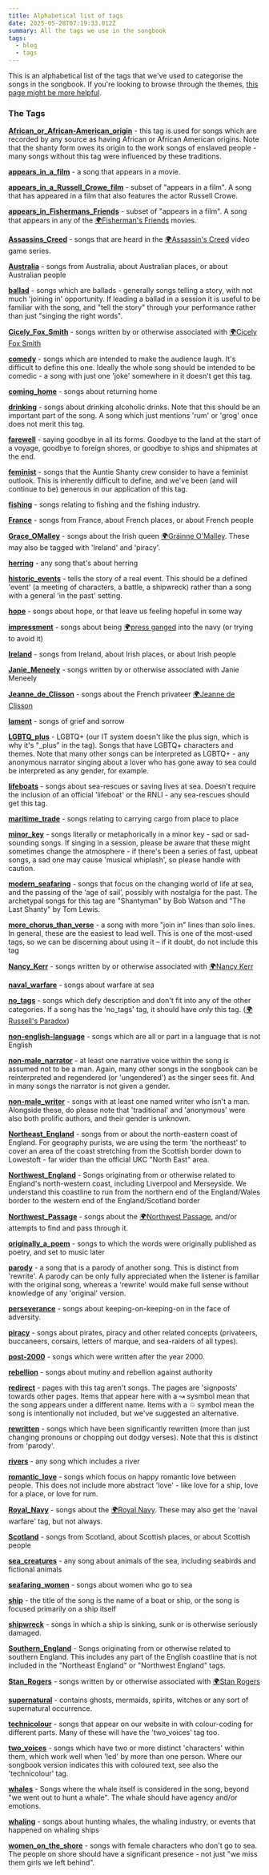```yaml
---
title: Alphabetical list of tags
date: 2025-05-28T07:19:33.012Z
summary: All the tags we use in the songbook
tags:
  - blog
  - tags
---
```

This is an alphabetical list of the tags that we've used to categorise the songs in the songbook. If you're looking to browse through the themes, [this page might be more helpful](/posts/another-way-to-explore-our-songbook/).

### The Tags

**[African_or_African-American_origin](/tags/African_or_African-American_origin)** - this tag is used for songs which are recorded by any source as having African or African American origins. Note that the shanty form owes its origin to the work songs of enslaved people - many songs without this tag were influenced by these traditions.

**[appears_in_a_film](/tags/appears_in_a_film)** - a song that appears in a movie.

**[appears_in_a_Russell_Crowe_film](/tags/appears_in_a_Russell_Crowe_film)** - subset of "appears in a film". A song that has appeared in a film that also features the actor Russell Crowe.

**[appears_in_Fishermans_Friends](/tags/appears_in_Fishermans_Friends)** - subset of "appears in a film". A song that appears in any of the [🌍Fisherman's Friends](https://en.wikipedia.org/wiki/Fisherman%27s_Friends_(film)) movies.

**[Assassins_Creed](/tags/Assassins_Creed)** - songs that are heard in the [🌍Assassin's Creed](https://en.wikipedia.org/wiki/Assassin%27s_Creed_IV:_Black_Flag) video game series.

**[Australia](/tags/Australia)** - songs from Australia, about Australian places, or about Australian people

**[ballad](/tags/ballad)** - songs which are ballads - generally songs telling a story, with not much 'joining in' opportunity. If leading a ballad in a session it is useful to be familiar with the song, and "tell the story" through your performance rather than just "singing the right words".

**[Cicely_Fox_Smith](/tags/Cicely_Fox_Smith)** - songs written by or otherwise associated with [🌍Cicely Fox Smith](https://en.wikipedia.org/wiki/C._Fox_Smith)

**[comedy](/tags/comedy)** - songs which are intended to make the audience laugh. It's difficult to define this one. Ideally the whole song should be intended to be comedic - a song with just one 'joke' somewhere in it doesn't get this tag.

**[coming_home](/tags/coming_home)** - songs about returning home 

**[drinking](/tags/drinking)** - songs about drinking alcoholic drinks. Note that this should be an important part of the song. A song which just mentions 'rum' or 'grog' once does not merit this tag.

**[farewell](/tags/farewell)** - saying goodbye in all its forms. Goodbye to the land at the start of a voyage, goodbye to foreign shores, or goodbye to ships and shipmates at the end.

**[feminist](/tags/feminist)** - songs that the Auntie Shanty crew consider to have a feminist outlook. This is inherently difficult to define, and we've been (and will continue to be) generous in our application of this tag.

**[fishing](/tags/fishing)** - songs relating to fishing and the fishing industry.

**[France](/tags/France)** - songs from France, about French places, or about French people

**[Grace_OMalley](/tags/Grace_OMalley)** - songs about the Irish queen [🌍Gráinne O'Malley](https://en.wikipedia.org/wiki/Grace_O%27Malley). These may also be tagged with 'Ireland' and 'piracy'.

**[herring](/tags/herring)** - any song that's about herring

**[historic_events](/tags/historic_events)** - tells the story of a real event. This should be a defined 'event' (a meeting of characters, a battle, a shipwreck) rather than a song with a general 'in the past' setting. 

**[hope](/tags/hope)** - songs about hope, or that leave us feeling hopeful in some way

**[impressment](/tags/impressment)** - songs about being [🌍press ganged](https://en.wikipedia.org/wiki/Impressment) into the navy (or trying to avoid it)

**[Ireland](/tags/Ireland)** - songs from Ireland, about Irish places, or about Irish people

**[Janie_Meneely](/tags/Janie_Meneely)** - songs written by or otherwise associated with Janie Meneely

**[Jeanne_de_Clisson](/tags/Jeanne_de_Clisson)** - songs about the French privateer [🌍Jeanne de Clisson](https://en.wikipedia.org/wiki/Jeanne_de_Clisson)

**[lament](/tags/lament)** - songs of grief and sorrow

**[LGBTQ_plus](/tags/LGBTQ_plus)** - LGBTQ+ (our IT system doesn't like the plus sign, which is why it's "_plus" in the tag). Songs that have LGBTQ+ characters and themes. Note that many other songs can be interpreted as LGBTQ+ - any anonymous narrator singing about a lover who has gone away to sea could be interpreted as any gender, for example.

**[lifeboats](/tags/lifeboats)** - songs about sea-rescues or saving lives at sea. Doesn't require the inclusion of an official 'lifeboat' or the RNLI - any sea-rescues should get this tag.

**[maritime_trade](/tags/maritime_trade)** - songs relating to carrying cargo from place to place

**[minor_key](/tags/minor_key)** - songs literally or metaphorically in a minor key - sad or sad-sounding songs. If singing in a session, please be aware that these might sometimes change the atmosphere - if there's been a series of fast, upbeat songs, a sad one may cause 'musical whiplash', so please handle with caution.

**[modern_seafaring](/tags/modern_seafaring)** - songs that focus on the changing world of life at sea, and the passing of the ‘age of sail’, possibly with nostalgia for the past. The archetypal songs for this tag are "Shantyman" by Bob Watson and "The Last Shanty" by Tom Lewis.

**[more_chorus_than_verse](/tags/more_chorus_than_verse)** - a song with more "join in" lines than solo lines. In general, these are the easiest to lead well. This is one of the most-used tags, so we can be discerning about using it – if it doubt, do not include this tag

**[Nancy_Kerr](/tags/Nancy_Kerr)** - songs written by or otherwise associated with [🌍Nancy Kerr](https://en.wikipedia.org/wiki/Nancy_Kerr)

**[naval_warfare](/tags/naval_warfare)** - songs about warfare at sea

**[no_tags](/tags/no_tags)** - songs which defy description and don't fit into any of the other categories. If a song has the 'no_tags' tag, it should have _only_ this tag. ([🌍Russell's Paradox](https://en.wikipedia.org/wiki/Russell%27s_paradox))

**[non-english-language](/tags/non-english-language)** - songs which are all or part in a language that is not English

**[non-male_narrator](/tags/non-male_narrator)** - at least one narrative voice within the song is assumed not to be a man. Again, many other songs in the songbook can be reinterpreted and regendered (or 'ungendered') as the singer sees fit. And in many songs the narrator is not given a gender.

**[non-male_writer](/tags/non-male_writer)** - songs with at least one named writer who isn't a man. Alongside these, do please note that 'traditional' and 'anonymous' were also both prolific authors, and their gender is unknown.

**[Northeast_England](/tags/Northeast_England)** - songs from or about the north-eastern coast of England. For geography purists, we are using the term 'the northeast' to cover an area of the coast stretching from the Scottish border down to Lowestoft - far wider than the official UKC "North East" area.

**[Northwest_England](/tags/Northwest_England)** - Songs originating from or otherwise related to England's north-western coast, including Liverpool and Merseyside. We understand this coastline to run from the northern end of the England/Wales border to the western end of the England/Scotland border  

**[Northwest_Passage](/tags/Northwest_Passage)** - songs about the [🌍Northwest Passage](https://en.wikipedia.org/wiki/Northwest_Passage), and/or attempts to find and pass through it.

**[originally_a_poem](/tags/originally_a_poem)** - songs to which the words were originally published as poetry, and set to music later

**[parody](/tags/parody)** - a song that is a parody of another song. This is distinct from 'rewrite'. A parody can be only fully appreciated when the listener is familiar with the original song, whereas a 'rewrite' would make full sense without knowledge of any 'original' version.

**[perseverance](/tags/perseverance)** - songs about keeping-on-keeping-on in the face of adversity.

**[piracy](/tags/piracy)** - songs about pirates, piracy and other related concepts (privateers, buccaneers, corsairs, letters of marque, and sea-raiders of all types).

**[post-2000](/tags/post-2000)** - songs which were written after the year 2000. 

**[rebellion](/tags/rebellion)** - songs about mutiny and rebellion against authority

**[redirect](/tags/redirect)** - pages with this tag aren't songs. The pages are 'signposts' towards other pages. Items that appear here with a ↝ sysmbol mean that the song appears under a different name. Items with a ♲ symbol mean the song is intentionally not included, but we've suggested an alternative. 

**[rewritten](/tags/rewritten)** - songs which have been significantly rewritten (more than just changing pronouns or chopping out dodgy verses). Note that this is distinct from 'parody'.

**[rivers](/tags/rivers)** - any song which includes a river

**[romantic_love](/tags/romantic_love)** - songs which focus on happy romantic love between people. This does not include more abstract 'love' - like love for a ship, love for a place, or love for rum.

**[Royal_Navy](/tags/Royal_Navy)** - songs about the [🌍Royal Navy](https://en.wikipedia.org/wiki/Royal_Navy). These may also get the 'naval warfare' tag, but not always.

**[Scotland](/tags/Scotland)** - songs from Scotland, about Scottish places, or about Scottish people

**[sea_creatures](/tags/sea_creatures)** - any song about animals of the sea, including seabirds and fictional animals

**[seafaring_women](/tags/seafaring_women)** - songs about women who go to sea

**[ship](/tags/ship)** - the title of the song is the name of a boat or ship, or the song is focused primarily on a ship itself

**[shipwreck](/tags/shipwreck)** - songs in which a ship is sinking, sunk or is otherwise seriously damaged.

**[Southern_England](/tags/Southern_England)** - Songs originating from or otherwise related to southern England. This includes any part of the English coastline that is not included in the "Northeast England" or "Northwest England" tags.

**[Stan_Rogers](/tags/Stan_Rogers)** - songs written by or otherwise associated with [🌍Stan Rogers](https://en.wikipedia.org/wiki/Stan_Rogers)

**[supernatural](/tags/supernatural)** - contains ghosts, mermaids, spirits, witches or any sort of supernatural occurrence.

**[technicolour](/tags/technicolour)** - songs that appear on our website in with colour-coding for different parts. Many of these will have the 'two_voices' tag too.

**[two_voices](/tags/two_voices)** - songs which have two or more distinct 'characters' within them, which work well when 'led' by more than one person. Where our songbook version indicates this with coloured text, see also the 'technicolour' tag.

**[whales](/tags/whales)** - Songs where the whale itself is considered in the song, beyond "we went out to hunt a whale". The whale should have agency and/or emotions.

**[whaling](/tags/whaling)** - songs about hunting whales, the whaling industry, or events that happened on whaling ships

**[women_on_the_shore](/tags/women_on_the_shore)** - songs with female characters who don't go to sea. The people on shore should have a significant presence - not just "we miss them girls we left behind".
